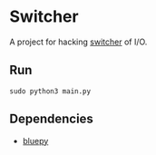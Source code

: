 # Switcher

A project for hacking [switcher](https://www.switcher.kr/) of I/O.

## Run
```
sudo python3 main.py
```

## Dependencies
* [bluepy](https://github.com/IanHarvey/bluepy)
